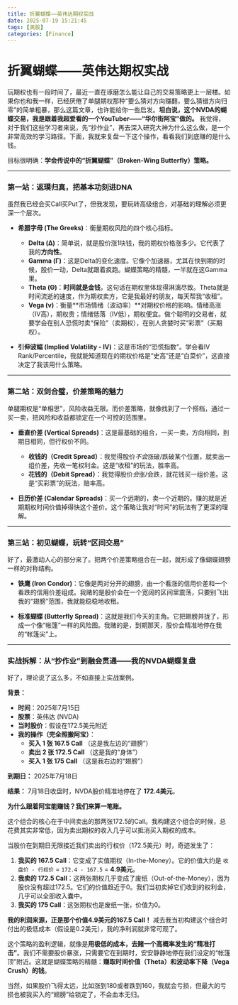 ```yaml
---
title: 折翼蝴蝶——英伟达期权实战
date: 2025-07-19 15:21:45
tags: [美股]  
categories: [Finance]  
---
```


# 折翼蝴蝶——英伟达期权实战

玩期权也有一段时间了，最近一直在琢磨怎么能让自己的交易策略更上一层楼。如果你也和我一样，已经厌倦了单腿期权那种“要么猜对方向赚翻，要么猜错方向归零”的简单粗暴，那么这篇文章，也许能给你一些启发。**坦白说，这个NVDA的蝴蝶交易，我是跟着我超爱看的一个YouTuber——“华尔街阿宝”做的。** 我觉得，对于我们这些学习者来说，先“抄作业”，再去深入研究大神为什么这么做，是一个非常高效的学习路径。下面，我就来复盘一下这个操作，看看我们到底赚的是什么钱。

目标很明确：**学会传说中的“折翼蝴蝶”（Broken-Wing Butterfly）策略。**

<!-- more -->

---

### 第一站：返璞归真，把基本功刻进DNA

虽然我已经会买Call买Put了，但我发现，要玩转高级组合，对基础的理解必须更深一个层次。

* **希腊字母 (The Greeks)**：衡量期权风险的四个核心指标。
    * **Delta (Δ)**：简单说，就是股价涨1块钱，我的期权价格涨多少。它代表了我的**方向性**。
    * **Gamma (Γ)**：这是Delta的变化速度。它像个加速器，尤其在快到期的时候，股价一动，Delta就跟着疯跑。蝴蝶策略的精髓，一半就在这Gamma里。
    * **Theta (Θ)**：**时间就是金钱**，这句话在期权里体现得淋漓尽致。Theta就是时间流逝的速度，作为期权卖方，它是我最好的朋友，每天帮我“收租”。
    * **Vega (ν)**：衡量**市场情绪（波动率）**对期权价格的影响。情绪高涨（IV高），期权贵；情绪低落（IV低），期权便宜。做个聪明的交易者，就要学会在别人恐慌时卖“保险”（卖期权），在别人贪婪时买“彩票”（买期权）。

* **引伸波幅 (Implied Volatility - IV)**：这是市场的“恐慌指数”。学会看IV Rank/Percentile，我就能知道现在的期权价格是“史高”还是“白菜价”，这直接决定了我该用什么策略。

---

### 第二站：双剑合璧，价差策略的魅力

单腿期权是“单相思”，风险收益无限。而价差策略，就像找到了一个搭档，通过一买一卖，把风险和收益都锁定在一个可控的范围里。

* **垂直价差 (Vertical Spreads)**：这是最基础的组合，一买一卖，方向相同，到期日相同，但行权价不同。
    * **收钱的（Credit Spread）**：我觉得股价*不会*涨破/跌破某个位置，就卖出一组价差，先收一笔权利金。这是“收租”的玩法，胜率高。
    * **花钱的（Debit Spread）**：我觉得股价*会*涨/会跌，就花钱买一组价差。这是“买彩票”的玩法，赔率高。

* **日历价差 (Calendar Spreads)**：买一个远期的，卖一个近期的。赚的就是近期期权时间价值掉得快这个差价。这个策略让我对“时间”的玩法有了更深的理解。

---

### 第三站：初见蝴蝶，玩转“区间交易”

好了，最激动人心的部分来了。把两个价差策略组合在一起，就形成了像蝴蝶翅膀一样的对称结构。

* **铁鹰 (Iron Condor)**：它像是两对分开的翅膀，由一个看涨的信用价差和一个看跌的信用价差组成。我赌的是股价会在一个宽阔的区间里震荡，只要别飞出我的“翅膀”范围，我就能稳稳地收租。

* **标准蝴蝶 (Butterfly Spread)**：这就是我们今天的主角。它把翅膀并拢了，形成一个像“帐篷”一样的风险图。我赌的是，到期那天，股价会精准地停在我的“帐篷尖”上。

---

### 实战拆解：从“抄作业”到融会贯通——我的NVDA蝴蝶复盘

好了，理论说了这么多，不如直接上实战案例。

**背景：**
* **时间**：2025年7月15日
* **股票**：英伟达 (NVDA)
* **当时股价**：假设在172.5美元附近
* **我的操作（完全照搬阿宝）**：
    * **买入 1 张 167.5 Call** （这是我左边的“翅膀”）
    * **卖出 2 张 172.5 Call** （这是我的“身体”）
    * **买入 1 张 175 Call** （这是我右边的“翅膀”）

**到期日：** 2025年7月18日

**结果：** 7月18日收盘时，NVDA股价精准地停在了 **172.4美元**。

**为什么跟着阿宝能赚钱？我们来算一笔账。**

这个组合的核心在于中间卖出的那两张172.5的Call。我构建这个组合的时候，总花费其实非常低，因为卖出期权的收入几乎可以抵消买入期权的成本。

当股价在到期日无限接近我们卖出的行权价（172.5美元）时，奇迹发生了：

1.  **我买的 167.5 Call**：它变成了实值期权（In-the-Money）。它的价值大约是 `收盘价 - 行权价` = `172.4 - 167.5` = **4.9美元**。
2.  **我卖的 172.5 Call**：这两张期权几乎变成了废纸（Out-of-the-Money），因为股价没有超过172.5。它们的价值趋近于0。我们当初卖掉它们收到的权利金，几乎可以全部收入囊中。
3.  **我买的 175 Call**：这张期权也是废纸一张，价值为0。

**我的利润来源，正是那个价值4.9美元的167.5 Call！** 减去我当初构建这个组合时付出的极低成本（假设是0.2美元），我的净利润就非常可观了。

这个策略的盈利逻辑，就像是**用极低的成本，去赌一个高概率发生的“精准打击”**。我们不需要股价暴涨，只需要它在到期时，安安静静地停在我们设定的“帐篷顶”附近。这就是蝴蝶策略的精髓：**赚取时间价值（Theta）和波动率下降（Vega Crush）的钱**。

当然，如果股价飞得太远，比如涨到180或者跌到160，我就会亏损，但最大的亏损也被我买入的“翅膀”给锁定了，不会血本无归。

